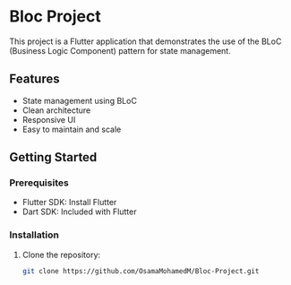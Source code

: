 # Bloc Project

This project is a Flutter application that demonstrates the use of the BLoC (Business Logic Component) pattern for state management.

## Features

- State management using BLoC
- Clean architecture
- Responsive UI
- Easy to maintain and scale

## Getting Started

### Prerequisites

- Flutter SDK: Install Flutter
- Dart SDK: Included with Flutter

### Installation

1. Clone the repository:
   ```bash
   git clone https://github.com/OsamaMohamedM/Bloc-Project.git
